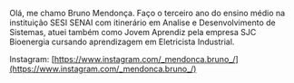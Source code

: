 Olá, me chamo Bruno Mendonça. Faço o terceiro ano do ensino médio na instituição SESI SENAI com itinerário em Analise e Desenvolvimento de Sistemas, atuei também como Jovem Aprendiz pela empresa SJC Bioenergia cursando aprendizagem em Eletricista Industrial. 

Instagram: [https://www.instagram.com/_mendonca.bruno_/](https://www.instagram.com/_mendonca.bruno_/)
